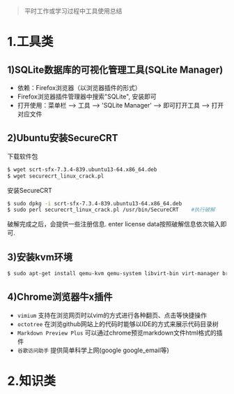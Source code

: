 > 平时工作或学习过程中工具使用总结

# 1.工具类
## 1)SQLite数据库的可视化管理工具(SQLite Manager)
- 依赖：Firefox浏览器（以浏览器插件的形式）
- Firefox浏览器插件管理器中搜索"SQLite", 安装即可
- 打开使用：菜单栏 --> 工具 --> 'SQLite Manager' --> 即可打开工具 --> 打开对应文件

## 2)Ubuntu安装SecureCRT
下载软件包
```bash
$ wget scrt-sfx-7.3.4-839.ubuntu13-64.x86_64.deb
$ wget securecrt_linux_crack.pl
```
安装SecureCRT
```bash
$ sudo dpkg -i scrt-sfx-7.3.4-839.ubuntu13-64.x86_64.deb
$ sudo perl securecrt_linux_crack.pl /usr/bin/SecureCRT    #执行破解
```
破解完成之后，会提供一些注册信息. enter license data按照破解信息依次输入即可.

## 3)安装kvm环境
```bash
$ sudo apt-get install qemu-kvm qemu-system libvirt-bin virt-manager bridge-utils vlan
```

## 4)Chrome浏览器牛x插件
- `vimium` 支持在浏览网页时以vim的方式进行各种翻页、点击等快捷操作
- `octotree` 在浏览github网站上的代码时能够以IDE的方式来展示代码目录树
- `Markdown Preview Plus` 可以通过chrome预览markdown文件html格式的插件
- `谷歌访问助手` 提供简单科学上网(google google_email等)

# 2.知识类
